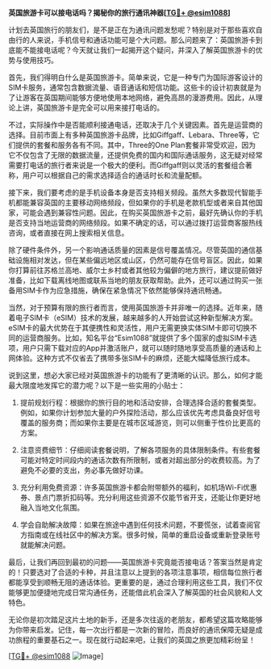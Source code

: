 **英国旅游卡可以接电话吗？揭秘你的旅行通讯神器[[TG💪+ @esim1088](https://t.me/s/esim1088)]**

计划去英国旅行的朋友们，是不是正在为通讯问题发愁呢？特别是对于那些喜欢自由行的人来说，手机信号和通话功能可是个大问题。那么问题来了：英国旅游卡到底能不能接电话呢？今天就让我们一起揭开这个疑问，并深入了解英国旅游卡的优势与使用技巧。

首先，我们得明白什么是英国旅游卡。简单来说，它是一种专门为国际游客设计的SIM卡服务，通常包含数据流量、语音通话和短信功能。这些卡的设计初衷就是为了让游客在英国期间能够方便地使用本地网络，避免高昂的漫游费用。因此，从理论上讲，英国旅游卡是完全可以用来接打电话的。

不过，实际操作中是否能顺利接通电话，还取决于几个关键因素。首先是运营商的选择。目前市面上有多种英国旅游卡品牌，比如Giffgaff、Lebara、Three等，它们提供的套餐和服务各有不同。其中，Three的One Plan套餐非常受欢迎，因为它不仅包含了无限的数据流量，还提供免费的国内和国际通话服务，这无疑对经常需要打电话的旅行者来说是一个极大的便利。而Giffgaff则以灵活的套餐组合著称，用户可以根据自己的需求选择适合的通话时长和流量配额。

接下来，我们要考虑的是手机设备本身是否支持相关频段。虽然大多数现代智能手机都能兼容英国的主要移动网络频段，但如果你的手机是老款机型或者来自其他国家，可能会遇到兼容性问题。因此，在购买英国旅游卡之前，最好先确认你的手机是否支持当地运营商的网络频段。如果不确定的话，可以通过拨打运营商客服热线咨询，或者直接在网上搜索相关信息。

除了硬件条件外，另一个影响通话质量的因素是信号覆盖情况。尽管英国的通信基础设施相对发达，但在某些偏远地区或山区，仍然可能存在信号盲区。因此，如果你打算前往苏格兰高地、威尔士乡村或者其他较为偏僻的地方旅行，建议提前做好准备，比如下载离线地图或联系当地的朋友获取帮助。此外，还可以通过购买一张备用SIM卡作为应急措施，确保在紧急情况下依然能够保持通讯畅通。

当然，对于预算有限的旅行者而言，使用英国旅游卡并非唯一的选择。近年来，随着电子SIM卡（eSIM）技术的发展，越来越多的人开始尝试这种新型解决方案。eSIM卡的最大优势在于其便携性和灵活性，用户无需更换实体SIM卡即可切换不同的运营商服务。比如，知名平台“Esim1088”就提供了多个国家的虚拟SIM卡选项，用户只需下载对应的App并激活账户，就可以随时随地享受高质量的通话和上网体验。这种方式不仅省去了携带多张SIM卡的麻烦，还能大幅降低旅行成本。

说到这里，想必大家已经对英国旅游卡的功能有了更清晰的认识。那么，如何才能最大限度地发挥它的潜力呢？以下是一些实用的小贴士：

1. 提前规划行程：根据你的旅行目的地和活动安排，合理选择合适的套餐类型。例如，如果你计划参加大量的户外探险活动，那么应该优先考虑具备良好信号覆盖的服务商；而如果你主要是在城市区域游览，则可以侧重于性价比更高的方案。

2. 注意资费细节：仔细阅读套餐说明，了解各项服务的具体限制条件。有些套餐可能对特定时间段内的通话次数有所限制，或者对超出部分的收费较高。为了避免不必要的支出，务必事先做好功课。

3. 充分利用免费资源：许多英国旅游卡都会附带额外的福利，如机场Wi-Fi优惠券、景点门票折扣码等。充分利用这些资源不仅能节省开支，还能让你更好地融入当地文化氛围。

4. 学会自助解决故障：如果在旅途中遇到任何技术问题，不要慌张，试着查阅官方指南或在线社区中的解决方案。很多时候，简单的重启设备或重新登录账号就能解决问题。

最后，让我们再回到最初的问题——英国旅游卡究竟能否接电话？答案当然是肯定的！只要选对了合适的卡种，并且注意以上提到的各项注意事项，相信每位旅行者都能享受到顺畅无阻的通话体验。更重要的是，通过合理利用这些工具，我们不仅能够更加便捷地完成日常沟通任务，还能借此机会深入了解英国的社会风貌和人文特色。

无论你是初次踏足这片土地的新手，还是多次往返的老朋友，都希望这篇攻略能够为你带来启发。记住，每一次出行都是一次新的冒险，而良好的通讯保障无疑是成功旅程的重要基石之一。现在就行动起来吧，让我们的英国之旅更加精彩纷呈！

[[TG💪+ @esim1088](https://t.me/s/esim1088) ![Image](https://i.postimg.cc/4NQfJmqS/Snipaste-2025-05-13-00-14-12.png)]